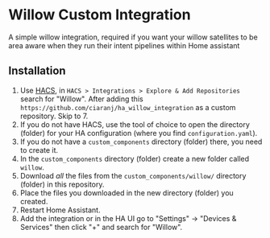 # Willow Custom Integration
A simple willow integration, required if you want your willow satellites to be area aware when they run their intent pipelines within Home assistant

## Installation

1. Use [HACS](https://hacs.xyz/docs/setup/download), in `HACS > Integrations > Explore & Add Repositories` search for "Willow". After adding this `https://github.com/ciaranj/ha_willow_integration` as a custom repository. Skip to 7.
2. If you do not have HACS, use the tool of choice to open the directory (folder) for your HA configuration (where you find `configuration.yaml`).
3. If you do not have a `custom_components` directory (folder) there, you need to create it.
4. In the `custom_components` directory (folder) create a new folder called `willow`.
5. Download _all_ the files from the `custom_components/willow/` directory (folder) in this repository.
6. Place the files you downloaded in the new directory (folder) you created.
7. Restart Home Assistant.
8. Add the integration or in the HA UI go to "Settings" -> "Devices & Services" then click "+" and search for "Willow".
